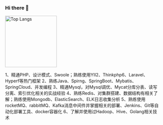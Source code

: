 ### Hi there 👋

<!--
**lmhfq/lmhfq** is a ✨ _special_ ✨ repository because its `README.md` (this file) appears on your GitHub profile.

Here are some ideas to get you started:

- 🔭 I’m currently working on ...
- 🌱 I’m currently learning ...
- 👯 I’m looking to collaborate on ...
- 🤔 I’m looking for help with ...
- 💬 Ask me about ...
- 📫 How to reach me: ...
- 😄 Pronouns: ...
- ⚡ Fun fact: ...
-->



<a href="https://github.com/anuraghazra/github-readme-stats">
  <img align="center" src="https://github-readme-stats.vercel.app/api/top-langs/?username=lmhfq&layout=compact&theme=dark" alt="Top Langs" height="168" />
</a>

1、精通PHP、设计模式、Swoole；熟练使用YII2、Thinkphp6、Laravel、Hyperf等热门框架
2、熟练Java、Spirng、SpringBoot、Mybatis、SpringCloud、并发编程
3、精通Mysql，对Mysql调优、Mycat分库分表、读写分离、索引优化相关的实战经验
4、熟练Redis、对集群搭建、数据结构有相关了解；熟练使用Mongodb、ElasticSearch、ELK日志收集分析
5、熟练使用rocketMQ、rabbitMQ、Kafka消息中间件并掌握相关的部署、Jenkins、Git等自动化部署工具、docker容器化
6、了解并使用过Hadoop、Hive、Golang相关技术
